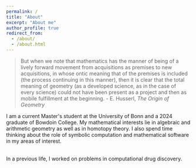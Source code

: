 ```yaml
---
permalink: /
title: "About"
excerpt: "About me"
author_profile: true
redirect_from: 
  - /about/
  - /about.html
---
```

<blockquote>
  But when we note that mathematics has the manner of being of a lively forward movement from acquisitions as premises to new     
  acquisitions, in whose ontic meaning that of the premises is included (the process continuing in this manner), then it is clear that 
  the total meaning of geometry (as a developed science, as in the case of every science) could not have been present as a project and 
  then as mobile fulfillment at the beginning. 
  - E. Husserl, <i> The Origin of Geometry </i>
</blockquote>
I am a current Master's student at the University of Bonn and a 2024 graduate of Bowdoin College. My mathematical interests lie in algebraic and arithmetic geometry as well as in homotopy theory. I also spend time thinking about the role of symbolic computation and mathematical software in my areas of interest. 
<br/><br/>

In a previous life, I worked on problems in computational drug discovery. 
